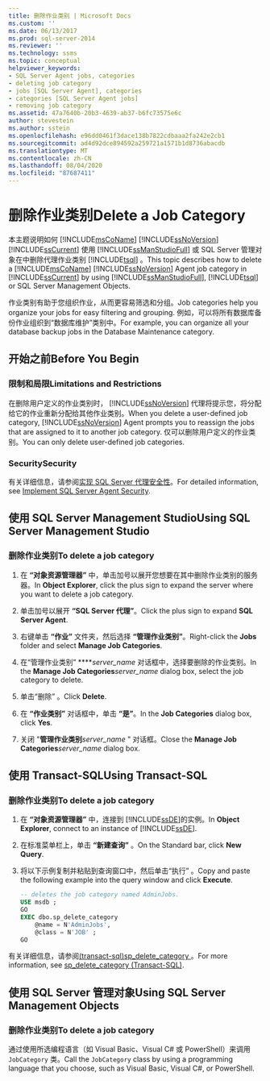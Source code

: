 ```yaml
---
title: 删除作业类别 | Microsoft Docs
ms.custom: ''
ms.date: 06/13/2017
ms.prod: sql-server-2014
ms.reviewer: ''
ms.technology: ssms
ms.topic: conceptual
helpviewer_keywords:
- SQL Server Agent jobs, categories
- deleting job category
- jobs [SQL Server Agent], categories
- categories [SQL Server Agent jobs]
- removing job category
ms.assetid: 47a7640b-20b3-4639-ab37-b6fc73575e6c
author: stevestein
ms.author: sstein
ms.openlocfilehash: e96dd0461f3dace138b7822cdbaaa2fa242e2cb1
ms.sourcegitcommit: ad4d92dce894592a259721a1571b1d8736abacdb
ms.translationtype: MT
ms.contentlocale: zh-CN
ms.lasthandoff: 08/04/2020
ms.locfileid: "87687411"
---
```

# <a name="delete-a-job-category"></a><span data-ttu-id="02fa2-102">删除作业类别</span><span class="sxs-lookup"><span data-stu-id="02fa2-102">Delete a Job Category</span></span>
  <span data-ttu-id="02fa2-103">本主题说明如何 [!INCLUDE[msCoName](../../includes/msconame-md.md)] [!INCLUDE[ssNoVersion](../../includes/ssnoversion-md.md)] [!INCLUDE[ssCurrent](../../includes/sscurrent-md.md)] 使用 [!INCLUDE[ssManStudioFull](../../includes/ssmanstudiofull-md.md)] 或 SQL Server 管理对象在中删除代理作业类别 [!INCLUDE[tsql](../../includes/tsql-md.md)] 。</span><span class="sxs-lookup"><span data-stu-id="02fa2-103">This topic describes how to delete a [!INCLUDE[msCoName](../../includes/msconame-md.md)] [!INCLUDE[ssNoVersion](../../includes/ssnoversion-md.md)] Agent job category in [!INCLUDE[ssCurrent](../../includes/sscurrent-md.md)] by using [!INCLUDE[ssManStudioFull](../../includes/ssmanstudiofull-md.md)], [!INCLUDE[tsql](../../includes/tsql-md.md)] or SQL Server Management Objects.</span></span>  
  
 <span data-ttu-id="02fa2-104">作业类别有助于您组织作业，从而更容易筛选和分组。</span><span class="sxs-lookup"><span data-stu-id="02fa2-104">Job categories help you organize your jobs for easy filtering and grouping.</span></span> <span data-ttu-id="02fa2-105">例如，可以将所有数据库备份作业组织到“数据库维护”类别中。</span><span class="sxs-lookup"><span data-stu-id="02fa2-105">For example, you can organize all your database backup jobs in the Database Maintenance category.</span></span>  

##  <a name="before-you-begin"></a><a name="BeforeYouBegin"></a> <span data-ttu-id="02fa2-106">开始之前</span><span class="sxs-lookup"><span data-stu-id="02fa2-106">Before You Begin</span></span>  
  
###  <a name="limitations-and-restrictions"></a><a name="Restrictions"></a> <span data-ttu-id="02fa2-107">限制和局限</span><span class="sxs-lookup"><span data-stu-id="02fa2-107">Limitations and Restrictions</span></span>  
 <span data-ttu-id="02fa2-108">在删除用户定义的作业类别时， [!INCLUDE[ssNoVersion](../../includes/ssnoversion-md.md)] 代理将提示您，将分配给它的作业重新分配给其他作业类别。</span><span class="sxs-lookup"><span data-stu-id="02fa2-108">When you delete a user-defined job category, [!INCLUDE[ssNoVersion](../../includes/ssnoversion-md.md)] Agent prompts you to reassign the jobs that are assigned to it to another job category.</span></span> <span data-ttu-id="02fa2-109">仅可以删除用户定义的作业类别。</span><span class="sxs-lookup"><span data-stu-id="02fa2-109">You can only delete user-defined job categories.</span></span>  
  
###  <a name="security"></a><a name="Security"></a> <span data-ttu-id="02fa2-110">Security</span><span class="sxs-lookup"><span data-stu-id="02fa2-110">Security</span></span>  
 <span data-ttu-id="02fa2-111">有关详细信息，请参阅[实现 SQL Server 代理安全性](implement-sql-server-agent-security.md)。</span><span class="sxs-lookup"><span data-stu-id="02fa2-111">For detailed information, see [Implement SQL Server Agent Security](implement-sql-server-agent-security.md).</span></span>  

##  <a name="using-sql-server-management-studio"></a><a name="SSMS"></a> <span data-ttu-id="02fa2-112">使用 SQL Server Management Studio</span><span class="sxs-lookup"><span data-stu-id="02fa2-112">Using SQL Server Management Studio</span></span>  
  
### <a name="to-delete-a-job-category"></a><span data-ttu-id="02fa2-113">删除作业类别</span><span class="sxs-lookup"><span data-stu-id="02fa2-113">To delete a job category</span></span>  
  
1.  <span data-ttu-id="02fa2-114">在 **“对象资源管理器”** 中，单击加号以展开您想要在其中删除作业类别的服务器。</span><span class="sxs-lookup"><span data-stu-id="02fa2-114">In **Object Explorer**, click the plus sign to expand the server where you want to delete a job category.</span></span>  
  
2.  <span data-ttu-id="02fa2-115">单击加号以展开 **“SQL Server 代理”**。</span><span class="sxs-lookup"><span data-stu-id="02fa2-115">Click the plus sign to expand **SQL Server Agent**.</span></span>  
  
3.  <span data-ttu-id="02fa2-116">右键单击 **“作业”** 文件夹，然后选择 **“管理作业类别”**。</span><span class="sxs-lookup"><span data-stu-id="02fa2-116">Right-click the **Jobs** folder and select **Manage Job Categories**.</span></span>  
  
4.  <span data-ttu-id="02fa2-117">在“管理作业类别” \*\*\*\*_server_name_ 对话框中，选择要删除的作业类别。</span><span class="sxs-lookup"><span data-stu-id="02fa2-117">In the **Manage Job Categories**_server_name_ dialog box, select the job category to delete.</span></span>  
  
5.  <span data-ttu-id="02fa2-118">单击“删除” 。</span><span class="sxs-lookup"><span data-stu-id="02fa2-118">Click **Delete**.</span></span>  
  
6.  <span data-ttu-id="02fa2-119">在 **“作业类别”** 对话框中，单击 **“是”**。</span><span class="sxs-lookup"><span data-stu-id="02fa2-119">In the **Job Categories** dialog box, click **Yes**.</span></span>  
  
7.  <span data-ttu-id="02fa2-120">关闭 "**管理作业类别**_server_name_ " 对话框。</span><span class="sxs-lookup"><span data-stu-id="02fa2-120">Close the **Manage Job Categories**_server_name_ dialog box.</span></span>  
  
##  <a name="using-transact-sql"></a><a name="TSQL"></a> <span data-ttu-id="02fa2-121">使用 Transact-SQL</span><span class="sxs-lookup"><span data-stu-id="02fa2-121">Using Transact-SQL</span></span>  
  
### <a name="to-delete-a-job-category"></a><span data-ttu-id="02fa2-122">删除作业类别</span><span class="sxs-lookup"><span data-stu-id="02fa2-122">To delete a job category</span></span>  
  
1.  <span data-ttu-id="02fa2-123">在 **“对象资源管理器”** 中，连接到 [!INCLUDE[ssDE](../../includes/ssde-md.md)]的实例。</span><span class="sxs-lookup"><span data-stu-id="02fa2-123">In **Object Explorer**, connect to an instance of [!INCLUDE[ssDE](../../includes/ssde-md.md)].</span></span>  
  
2.  <span data-ttu-id="02fa2-124">在标准菜单栏上，单击 **“新建查询”** 。</span><span class="sxs-lookup"><span data-stu-id="02fa2-124">On the Standard bar, click **New Query**.</span></span>  
  
3.  <span data-ttu-id="02fa2-125">将以下示例复制并粘贴到查询窗口中，然后单击“执行” 。</span><span class="sxs-lookup"><span data-stu-id="02fa2-125">Copy and paste the following example into the query window and click **Execute**.</span></span>  
  
    ```sql
    -- deletes the job category named AdminJobs.  
    USE msdb ;  
    GO   
    EXEC dbo.sp_delete_category  
        @name = N'AdminJobs',  
        @class = N'JOB' ;  
    GO  
    ```  
  
 <span data-ttu-id="02fa2-126">有关详细信息，请参阅[&#40;transact-sql&#41;sp_delete_category ](/sql/relational-databases/system-stored-procedures/sp-delete-category-transact-sql)。</span><span class="sxs-lookup"><span data-stu-id="02fa2-126">For more information, see [sp_delete_category &#40;Transact-SQL&#41;](/sql/relational-databases/system-stored-procedures/sp-delete-category-transact-sql).</span></span>  

  
##  <a name="using-sql-server-management-objects"></a><a name="SMO"></a><span data-ttu-id="02fa2-127">使用 SQL Server 管理对象</span><span class="sxs-lookup"><span data-stu-id="02fa2-127">Using SQL Server Management Objects</span></span>  

### <a name="to-delete-a-job-category"></a><span data-ttu-id="02fa2-128">删除作业类别</span><span class="sxs-lookup"><span data-stu-id="02fa2-128">To delete a job category</span></span>
  
 <span data-ttu-id="02fa2-129">通过使用所选编程语言（如 Visual Basic、Visual C# 或 PowerShell）来调用 `JobCategory` 类。</span><span class="sxs-lookup"><span data-stu-id="02fa2-129">Call the `JobCategory` class by using a programming language that you choose, such as Visual Basic, Visual C#, or PowerShell.</span></span>  
